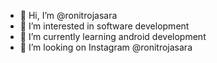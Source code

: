 - 👋 Hi, I’m @ronitrojasara
- 👀 I’m interested in software development 
- 🌱 I’m currently learning android development 
- 💞️ I’m looking on Instagram @ronitrojasara
